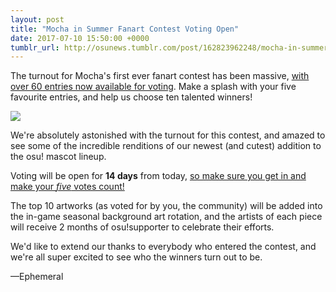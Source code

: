 ```yaml
---
layout: post
title: "Mocha in Summer Fanart Contest Voting Open"
date: 2017-07-10 15:50:00 +0000
tumblr_url: http://osunews.tumblr.com/post/162823962248/mocha-in-summer-fanart-contest-voting-open
---
```


The turnout for Mocha's first ever fanart contest has been massive, [with over 60 entries now available for voting](https://osu.ppy.sh/community/contests/48). Make a splash with your five favourite entries, and help us choose ten talented winners!

[![](https://assets.ppy.sh/contests/48/header.jpg)](https://osu.ppy.sh/community/contests/48)

We're absolutely astonished with the turnout for this contest, and amazed to see some of the incredible renditions of our newest (and cutest) addition to the osu! mascot lineup.

Voting will be open for **14 days** from today, [so make sure you get in and make your *five* votes count!](https://osu.ppy.sh/community/contests/48)

The top 10 artworks (as voted for by you, the community) will be added into the in-game seasonal background art rotation, and the artists of each piece will receive 2 months of osu!supporter to celebrate their efforts.

We'd like to extend our thanks to everybody who entered the contest, and we're all super excited to see who the winners turn out to be.

—Ephemeral
